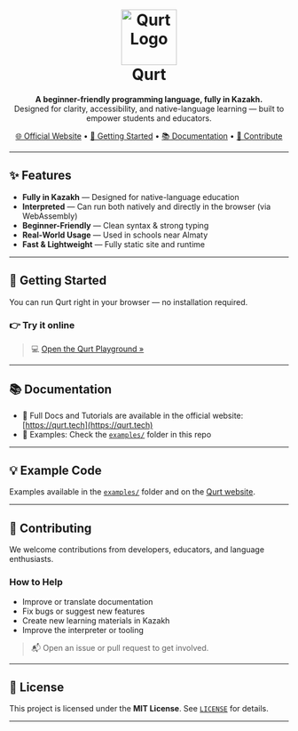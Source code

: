 <h1 align="center">
  <img src="https://qurt.tech/assets/images/logo.png" alt="Qurt Logo" width="100" /><br/>
  Qurt
</h1>

<p align="center">
  <b>A beginner-friendly programming language, fully in Kazakh.</b><br/>
  Designed for clarity, accessibility, and native-language learning — built to empower students and educators.
</p>

<p align="center">
  <a href="https://qurt.tech">🌐 Official Website</a> •
  <a href="#getting-started">🚀 Getting Started</a> •
  <a href="#documentation">📚 Documentation</a> •
  <a href="#contributing">🤝 Contribute</a>
</p>

---

## ✨ Features

- **Fully in Kazakh** — Designed for native-language education
- **Interpreted** — Can run both natively and directly in the browser (via WebAssembly)
- **Beginner-Friendly** — Clean syntax & strong typing
- **Real-World Usage** — Used in schools near Almaty
- **Fast & Lightweight** — Fully static site and runtime

---

## 🚀 Getting Started

You can run Qurt right in your browser — no installation required.

### 👉 Try it online

> 💻 [Open the Qurt Playground »](https://qurt.tech/editor)

---

## 📚 Documentation

- 📖 Full Docs and Tutorials are available in the official website: [https://qurt.tech](https://qurt.tech)
- 🧪 Examples: Check the [`examples/`](./examples) folder in this repo

---

## 💡 Example Code

Examples available in the [`examples/`](./examples) folder and on the [Qurt website](https://qurt.tech).

---

## 🤝 Contributing

We welcome contributions from developers, educators, and language enthusiasts.

### How to Help

- Improve or translate documentation
- Fix bugs or suggest new features
- Create new learning materials in Kazakh
- Improve the interpreter or tooling

> 📬 Open an issue or pull request to get involved.

---

## 📄 License

This project is licensed under the **MIT License**. See [`LICENSE`](./LICENSE) for details.

---
